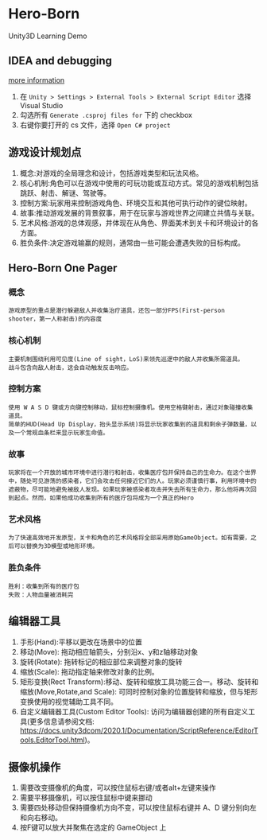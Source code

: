 # Hero-Born

Unity3D Learning Demo

## IDEA and debugging

 [more information](https://blog.walterlv.com/post/unity-starter-install-and-integrated-with-visual-studio.html)

1. 在 `Unity > Settings > External Tools > External Script Editor` 选择 Visual Studio
2. 勾选所有 `Generate .csproj files for` 下的 checkbox
3. 右键你要打开的 cs 文件，选择 `Open C# project`

## 游戏设计规划点

1. 概念:对游戏的全局理念和设计，包括游戏类型和玩法风格。
2. 核心机制:角色可以在游戏中使用的可玩功能或互动方式。常见的游戏机制包括跳跃、射击、解谜、驾驶等。
3. 控制方案:玩家用来控制游戏角色、环境交互和其他可执行动作的键位映射。
4. 故事:推动游戏发展的背景叙事，用于在玩家与游戏世界之间建立共情与关联。
5. 艺术风格:游戏的总体观感，并体现在从角色、界面美术到关卡和环境设计的各方面。
6. 胜负条件:决定游戏输赢的规则，通常由一些可能会遭遇失败的目标构成。

## Hero-Born One Pager

### 概念

    游戏原型的重点是潜行躲避敌人并收集治疗道具，还包一部分FPS(First-person shooter，第一人称射击)的内容度

### 核心机制

    主要机制围绕利用可见度(Line of sight，LoS)来领先巡逻中的敌人并收集所需道具。
    战斗包含向敌人射击，这会自动触发反击响应。

### 控制方案

    使用 W A S D 键或方向键控制移动，鼠标控制摄像机。使用空格键射击，通过对象碰撞收集道具。
    简单的HUD(Head Up Display，抬头显示系统)将显示玩家收集到的道具和剩余子弹数量，以及一个常规血条栏来显示玩家生命值。

### 故事

    玩家将在一个开放的城市环境中进行潜行和射击，收集医疗包并保持自己的生命力。在这个世界中，随处可见游荡的感染者，它们会攻击任何接近它们的人。玩家必须谨慎行事，利用环境中的遮蔽物，尽可能地避免被敌人发现。如果玩家被感染者攻击并失去所有生命力，那么他将再次回到起点。然而，如果他成功收集到所有的医疗包将成为一个真正的Hero

### 艺术风格

    为了快速高效地开发原型，关卡和角色的艺术风格将全部采用原始GameObject。如有需要，之后可以替换为3D模型或地形环境。

### 胜负条件

    胜利：收集到所有的医疗包
    失败：人物血量被消耗完

## 编辑器工具

1. 手形(Hand):平移以更改在场景中的位置
2. 移动(Move): 拖动相应轴箭头，分别沿x、y和z轴移动对象
3. 旋转(Rotate): 拖转标记的相应部位来调整对象的旋转
4. 缩放(Scale): 拖动指定轴来修改对象的比例。
5. 矩形变换(Rect Transform):移动、旋转和缩放工具功能三合一。移动、旋转和缩放(Move,Rotate,and Scale): 可同时控制对象的位置旋转和缩放，但与矩形变换使用的视觉辅助工具不同。
6. 自定义编辑器工具(Custom Editor Tools): 访问为编辑器创建的所有自定义工具(更多信息请参阅文档: <https://docs.unity3dcom/2020.1/Documentation/ScriptReference/EditorTools.EditorTool.html>)。

## 摄像机操作

1. 需要改变摄像机的角度，可以按住鼠标右键/或者alt+左键来操作
2. 需要平移摄像机，可以按住鼠标中键来挪动
3. 需要四处移动但保持摄像机方向不变，可以按住鼠标右键并 A、D 键分别向左和向右移动。
4. 按F键可以放大并聚焦在选定的 GameObject 上
